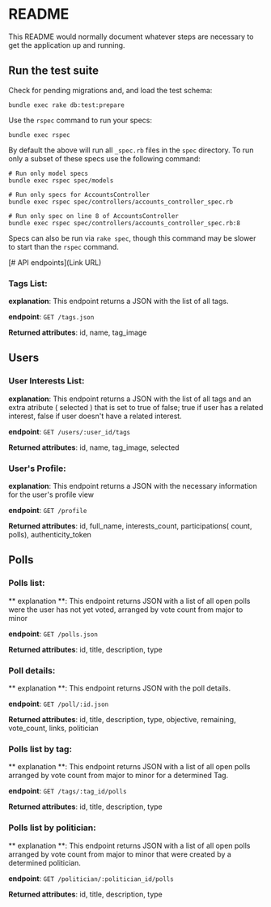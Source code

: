 # README

This README would normally document whatever steps are necessary to get the
application up and running.


Run the test suite
--------

Check for pending migrations and, and load the test schema:
```
bundle exec rake db:test:prepare
```

Use the `rspec` command to run your specs:

```
bundle exec rspec
```

By default the above will run all `_spec.rb` files in the `spec` directory.
To run only a subset of these specs use the following command:
```
# Run only model specs
bundle exec rspec spec/models

# Run only specs for AccountsController
bundle exec rspec spec/controllers/accounts_controller_spec.rb

# Run only spec on line 8 of AccountsController
bundle exec rspec spec/controllers/accounts_controller_spec.rb:8
```

Specs can also be run via `rake spec`, though this command may be slower to
start than the `rspec` command.

[# API endpoints](Link URL)

### Tags List:

**explanation**: This endpoint returns a JSON with the list of all tags.

**endpoint**: `GET /tags.json`

**Returned attributes**: id, name, tag_image


## Users 

### User Interests List:

**explanation**: This endpoint returns a JSON with the list of all tags and an extra atribute ( selected ) that is set to true of false; true if user has a related interest, false if user doesn't have a related interest.

**endpoint**: `GET /users/:user_id/tags`

**Returned attributes**: id, name, tag_image, selected

### User's Profile:

**explanation**: This endpoint returns a JSON with the necessary information for the user's profile view

**endpoint**: `GET /profile`

**Returned attributes**: id, full_name, interests_count, participations( count, polls), authenticity_token

## Polls

### Polls list:

** explanation **: This endpoint returns JSON with a list of all open polls were the user has not yet voted, arranged by vote count from major to minor 

**endpoint**: `GET /polls.json` 

**Returned attributes**: id, title, description, type

### Poll details:

** explanation **: This endpoint returns JSON with the poll details. 

**endpoint**: `GET /poll/:id.json` 

**Returned attributes**: id, title, description, type, objective, remaining, vote_count, links, politician


### Polls list by tag:

** explanation **: This endpoint returns JSON with a list of all open polls arranged by vote count from major to minor for a determined Tag. 

**endpoint**: `GET /tags/:tag_id/polls`

**Returned attributes**: id, title, description, type


### Polls list by politician:

** explanation **: This endpoint returns JSON with a list of all open polls arranged by vote count from major to minor that were created by a determined politician. 

**endpoint**: `GET /politician/:politician_id/polls` 

**Returned attributes**: id, title, description, type


